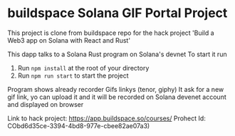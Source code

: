 # buildspace Solana GIF Portal Project
This project is clone from buildspace repo for the hack project 'Build a Web3 app on Solana with React and Rust'

This dapp talks to a Solana Rust program on Solana's devnet 
To start it run

1. Run `npm install` at the root of your directory
2. Run `npm run start` to start the project

Program shows already recorder Gifs linkys (tenor, giphy)
It ask for a new gif link, yo can upload it and it will be recorded on Solana devenet account and displayed on browser

Link to hack project:
https://app.buildspace.so/courses/
Prohect Id: CObd6d35ce-3394-4bd8-977e-cbee82ae07a3)
